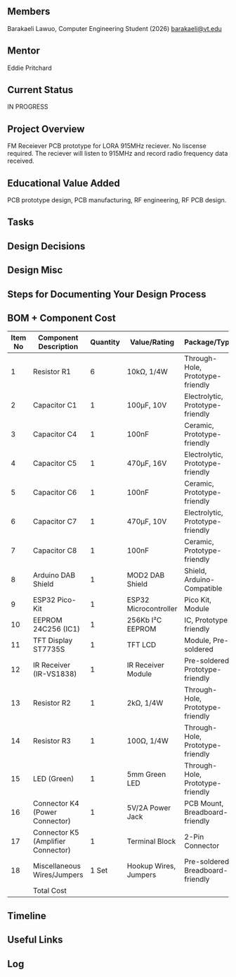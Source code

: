 ## Members
Barakaeli Lawuo, Computer Engineering Student (2026)
barakaeli@vt.edu

## Mentor
Eddie Pritchard

## Current Status
IN PROGRESS

## Project Overview

FM Receiever PCB prototype for LORA 915MHz reciever. No liscense required. The reciever will listen to 915MHz and record radio frequency data received. 

## Educational Value Added

PCB prototype design, PCB manufacturing, RF engineering, RF PCB design. 

## Tasks

<!-- Your Text Here. You may work with your mentor on this later when they are assigned -->

## Design Decisions

<!-- Your Text Here. You may work with your mentor on this later when they are assigned -->

## Design Misc

<!-- Your Text Here. You may work with your mentor on this later when they are assigned -->

## Steps for Documenting Your Design Process

<!-- Your Text Here. You may work with your mentor on this later when they are assigned -->

## BOM + Component Cost

| Item No | Component Description     | Quantity | Value/Rating           | Package/Type                 | Store    | Link | Price |
|---------|---------------------------|----------|------------------------|------------------------------|----------|------|-------|
| 1       | Resistor R1               | 6        | 10kΩ, 1/4W             | Through-Hole, Prototype-friendly |        |      | 0     |
| 2       | Capacitor C1              | 1        | 100µF, 10V             | Electrolytic, Prototype-friendly |        |      | 0     |
| 3       | Capacitor C4              | 1        | 100nF                  | Ceramic, Prototype-friendly  |          |      | 0     |
| 4       | Capacitor C5              | 1        | 470µF, 16V             | Electrolytic, Prototype-friendly |        |      | 0     |
| 5       | Capacitor C6              | 1        | 100nF                  | Ceramic, Prototype-friendly  |          |      | 0     |
| 6       | Capacitor C7              | 1        | 470µF, 10V             | Electrolytic, Prototype-friendly |        |      | 0     |
| 7       | Capacitor C8              | 1        | 100nF                  | Ceramic, Prototype-friendly  |          |      | 0     |
| 8       | Arduino DAB Shield        | 1        | MOD2 DAB Shield        | Shield, Arduino-Compatible   | Dab Shield | [Link](URL) | 65    |
| 9       | ESP32 Pico-Kit            | 1        | ESP32 Microcontroller  | Pico Kit, Module             | Amazon   | [Link](URL) | 21    |
| 10      | EEPROM 24C256 (IC1)       | 1        | 256Kb I²C EEPROM       | IC, Prototype-friendly       | Amazon   | [Link](URL) | 7     |
| 11      | TFT Display ST7735S       | 1        | TFT LCD                | Module, Pre-soldered         | Amazon   | [Link](URL) | 10    |
| 12      | IR Receiver (IR-VS1838)   | 1        | IR Receiver Module     | Pre-soldered, Prototype-friendly | Amazon | [Link](URL) | 7     |
| 13      | Resistor R2               | 1        | 2kΩ, 1/4W              | Through-Hole, Prototype-friendly |        |      | 0     |
| 14      | Resistor R3               | 1        | 100Ω, 1/4W             | Through-Hole, Prototype-friendly |        |      | 0     |
| 15      | LED (Green)               | 1        | 5mm Green LED          | Through-Hole, Prototype-friendly |        |      | 0     |
| 16      | Connector K4 (Power Connector) | 1  | 5V/2A Power Jack      | PCB Mount, Breadboard-friendly | Amazon  | [Link](URL) | 7     |
| 17      | Connector K5 (Amplifier Connector) | 1 | Terminal Block      | 2-Pin Connector              | Amazon   | [Link](URL) | 13    |
| 18      | Miscellaneous Wires/Jumpers | 1 Set | Hookup Wires, Jumpers | Pre-soldered, Breadboard-friendly | Amazon | [Link](URL) | 7     |
|         | Total Cost                |          |                        |                              |          |      | 137   |


## Timeline

<!-- Your Text Here. You may work with your mentor on this later when they are assigned -->

## Useful Links

<!-- Your Text Here. You may work with your mentor on this later when they are assigned -->

## Log

<!-- Your Text Here. You may work with your mentor on this later when they are assigned -->
